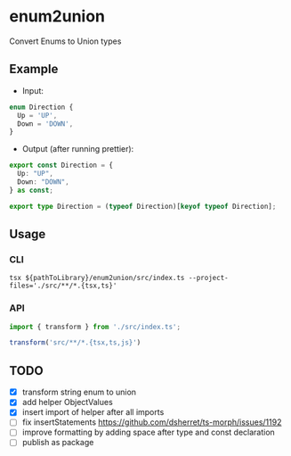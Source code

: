 # enum2union

Convert Enums to Union types

## Example

- Input:
```ts
enum Direction {
  Up = 'UP',
  Down = 'DOWN',
}
```

- Output (after running prettier):
```ts
export const Direction = {
  Up: "UP",
  Down: "DOWN",
} as const;

export type Direction = (typeof Direction)[keyof typeof Direction];
```


## Usage

### CLI

```shell
tsx ${pathToLibrary}/enum2union/src/index.ts --project-files='./src/**/*.{tsx,ts}'
```

### API

```ts
import { transform } from './src/index.ts';

transform('src/**/*.{tsx,ts,js}')
```

## TODO

- [x] transform string enum to union
- [x] add helper ObjectValues<T>
- [x] insert import of helper after all imports
- [ ] fix insertStatements https://github.com/dsherret/ts-morph/issues/1192
- [ ] improve formatting by adding space after type and const declaration
- [ ] publish as package

